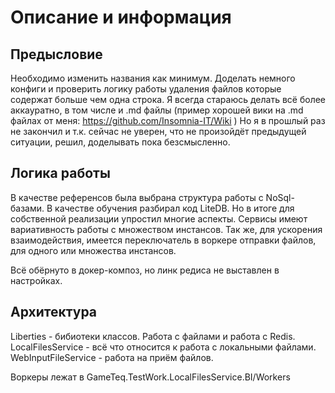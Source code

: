 # Описание и информация

## Предысловие

Необходимо изменить названия как минимум. Доделать немного конфиги и проверить логику работы удаления файлов которые содержат больше чем одна строка.
Я всегда стараюсь делать всё более аккауратно, в том числе и .md файлы (пример хорошей вики на .md файлах от меня: https://github.com/Insomnia-IT/Wiki )
Но я в прошлый раз не закончил и т.к. сейчас не уверен, что не произойдёт предыдущей ситуации, решил, доделывать пока безсмысленно.

## Логика работы

В качестве референсов была выбрана структура работы с NoSql-базами. В качестве обучения разбирал код LiteDB. Но в итоге для собственной реализации упростил многие аспекты.
Сервисы имеют вариативность работы с множеством инстансов. Так же, для ускорения взаимодействия, имеется переключатель в воркере отправки файлов, для одного или множества инстансов.

Всё обёрнуто в докер-композ, но линк редиса не выставлен в настройках.

## Архитектура

Liberties - бибиотеки классов. Работа с файлами и работа с Redis.
LocalFilesService - всё что относится к работа с локальными файлами.
WebInputFileService - работа на приём файлов.

Воркеры лежат в GameTeq.TestWork.LocalFilesService.BI/Workers
